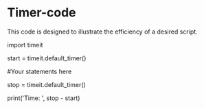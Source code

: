 # Timer-code
This code is designed to illustrate the efficiency of a desired script.

import timeit

start = timeit.default_timer()

#Your statements here

stop = timeit.default_timer()

print('Time: ', stop - start)  
